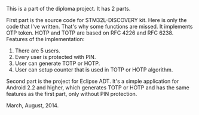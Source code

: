 This is a part of the diploma project. It has 2 parts.

First part is the source code for STM32L-DISCOVERY kit. Here is only the code that I've written.
That's why some functions are missed. It implements OTP token. HOTP and TOTP are based on
RFC 4226 and RFC 6238. Features of the implementation:
  1. There are 5 users.
  2. Every user is protected with PIN.
  3. User can generate TOTP or HOTP.
  4. User can setup counter that is used in TOTP or HOTP algorithm.

Second part is the project for Eclipse ADT. It's a simple application for Android 2.2 and higher,
which generates TOTP or HOTP and has the same features as the first part, only without PIN protection.

March, August, 2014.